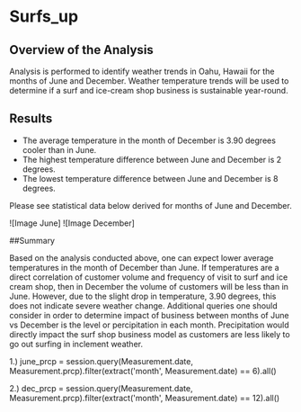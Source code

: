 # Surfs_up

## Overview of the Analysis

Analysis is performed to identify weather trends in Oahu, Hawaii for the months of June and December. 
Weather temperature trends will be used to determine if a surf and ice-cream shop business is sustainable year-round.

## Results

* The average temperature in the month of December is 3.90 degrees cooler than in June.
* The highest temperature difference between June and December is 2 degrees.
* The lowest temperature difference between June and December is 8 degrees. 

Please see statistical data below derived for months of June and December.

![Image June] 
![Image December]

##Summary

Based on the analysis conducted above, one can expect lower average temperatures in the month of December than June. If temperatures are a direct correlation of customer volume and frequency	 of visit to surf and ice cream shop, then in December the volume of customers will be less than in June. However, due to the slight drop in temperature, 3.90 degrees, this does not indicate severe weather change. Additional queries one should consider in order to determine impact of business between months of June vs December is the level or percipitation in each month. Precipitation would directly impact the surf shop business model as customers are less likely to go out surfing in inclement weather.

1.) june_prcp = session.query(Measurement.date, Measurement.prcp).filter(extract('month', Measurement.date) == 6).all()

2.) dec_prcp = session.query(Measurement.date, Measurement.prcp).filter(extract('month', Measurement.date) == 12).all()


